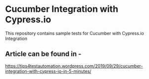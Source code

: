 # Cucumber Integration with Cypress.io 

This repository contains sample tests for Cucumber with Cypress.io Integration

## Article can be found in - 

https://tips4testautomation.wordpress.com/2019/09/29/cucumber-integration-with-cypress-io-in-5-minutes/
